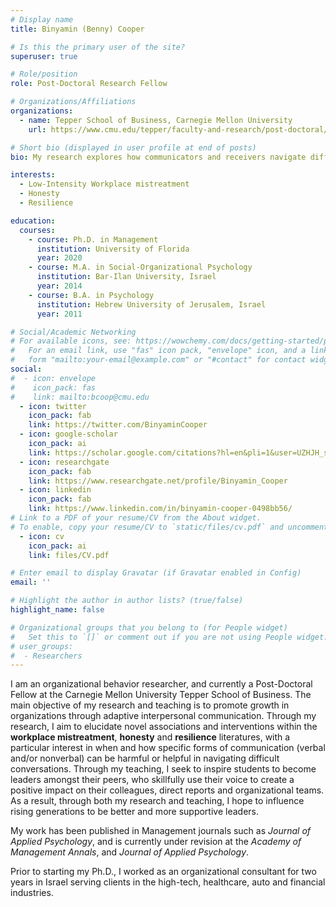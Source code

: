 ```yaml
---
# Display name
title: Binyamin (Benny) Cooper

# Is this the primary user of the site?
superuser: true

# Role/position
role: Post-Doctoral Research Fellow

# Organizations/Affiliations
organizations:
  - name: Tepper School of Business, Carnegie Mellon University
    url: https://www.cmu.edu/tepper/faculty-and-research/post-doctoral/cooper-binyamin.html

# Short bio (displayed in user profile at end of posts)
bio: My research explores how communicators and receivers navigate difficult conversations in the workplace.

interests:
  - Low-Intensity Workplace mistreatment
  - Honesty
  - Resilience

education:
  courses:
    - course: Ph.D. in Management
      institution: University of Florida
      year: 2020
    - course: M.A. in Social-Organizational Psychology
      institution: Bar-Ilan University, Israel
      year: 2014
    - course: B.A. in Psychology
      institution: Hebrew University of Jerusalem, Israel
      year: 2011

# Social/Academic Networking
# For available icons, see: https://wowchemy.com/docs/getting-started/page-builder/#icons
#   For an email link, use "fas" icon pack, "envelope" icon, and a link in the
#   form "mailto:your-email@example.com" or "#contact" for contact widget.
social:
#  - icon: envelope
#    icon_pack: fas
#    link: mailto:bcoop@cmu.edu
  - icon: twitter
    icon_pack: fab
    link: https://twitter.com/BinyaminCooper
  - icon: google-scholar
    icon_pack: ai
    link: https://scholar.google.com/citations?hl=en&pli=1&user=UZHJH_sAAAA
  - icon: researchgate
    icon_pack: fab
    link: https://www.researchgate.net/profile/Binyamin_Cooper
  - icon: linkedin
    icon_pack: fab
    link: https://www.linkedin.com/in/binyamin-cooper-0498bb56/
# Link to a PDF of your resume/CV from the About widget.
# To enable, copy your resume/CV to `static/files/cv.pdf` and uncomment the lines below.
  - icon: cv
    icon_pack: ai
    link: files/CV.pdf

# Enter email to display Gravatar (if Gravatar enabled in Config)
email: ''

# Highlight the author in author lists? (true/false)
highlight_name: false

# Organizational groups that you belong to (for People widget)
#   Set this to `[]` or comment out if you are not using People widget.
# user_groups:
#  - Researchers
---
```


I am an organizational behavior researcher, and currently a Post-Doctoral Fellow at the Carnegie Mellon University Tepper School of Business. The main objective of my research and teaching is to promote growth in organizations through adaptive interpersonal communication. Through my research, I aim to elucidate novel associations and interventions within the **workplace mistreatment**, **honesty** and **resilience** literatures, with a particular interest in when and how specific forms of communication (verbal and/or nonverbal) can be harmful or helpful in navigating difficult conversations. Through my teaching, I seek to inspire students to become leaders amongst their peers, who skillfully use their voice to create a positive impact on their colleagues, direct reports and organizational teams. As a result, through both my research and teaching, I hope to influence rising generations to be better and more supportive leaders. 

My work has been published in Management journals such as *Journal of Applied Psychology*, and is currently under revision at the *Academy of Management Annals*, and *Journal of Applied Psychology*. 

Prior to starting my Ph.D., I worked as an organizational consultant for two years in Israel serving clients in the high-tech, healthcare, auto and financial industries. 
